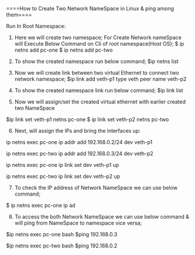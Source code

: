 ====How to Create Two Network NameSpace in Linux & ping among them====

Run In Root Namespace:

1. Here we will create two namespace; For Create Network nameSpace will Execute Below Command on Cli of root namespace(Host OS);
$ ip netns add pc-one
$ ip netns add pc-two

2. To show the created namespace run below command;
$ip netns list

3. Now we will create link between two virtual Ethernet to connect two network namespace;
$ip link add 
 veth-p1 
 type veth
 peer name veth-p2

4. To show the created namespace link run below command;
$ip link list

5. Now we will assign/set the created virtual ethernet with earlier created two NameSpace

$ip link set veth-p1 netns pc-one
$ ip link set veth-p2 netns pc-two

6. Next, will assign the IPs and bring the interfaces up:

ip netns exec pc-one ip addr add 192.168.0.2/24 dev veth-p1

ip netns exec pc-two ip addr add 192.168.0.3/24 dev veth-p2

ip netns exec pc-one ip link set dev veth-p1 up

ip netns exec pc-two ip link set dev veth-p2 up

7. To check the IP address of Network NameSpace we can use below command;

$ ip netns exec pc-one ip ad

8. To access the  both Network NameSpace we can use below command & will ping from NameSpace to namespace vice versa;

$ip netns exec pc-one bash
$ping 192.168.0.3

$ip netns exec pc-two bash
$ping 192.168.0.2
